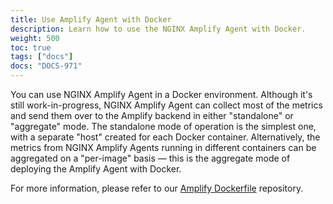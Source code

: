 ```yaml
---
title: Use Amplify Agent with Docker
description: Learn how to use the NGINX Amplify Agent with Docker.
weight: 500
toc: true
tags: ["docs"]
docs: "DOCS-971"
---
```


You can use NGINX Amplify Agent in a Docker environment. Although it's still work-in-progress, NGINX Amplify Agent can collect most of the metrics and send them over to the Amplify backend in either "standalone" or "aggregate" mode. The standalone mode of operation is the simplest one, with a separate "host" created for each Docker container. Alternatively, the metrics from NGINX Amplify Agents running in different containers can be aggregated on a "per-image" basis — this is the aggregate mode of deploying the Amplify Agent with Docker.

For more information, please refer to our [Amplify Dockerfile](https://github.com/nginxinc/docker-nginx-amplify) repository.
